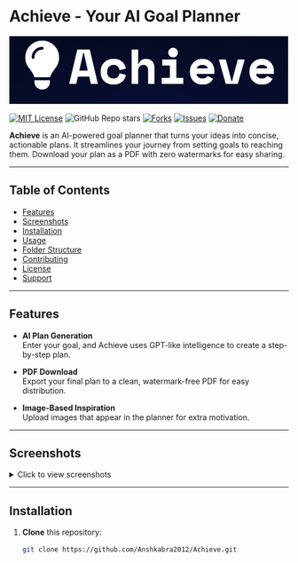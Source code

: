 # Achieve - Your AI Goal Planner

![Achieve Banner](https://github.com/Anshkabra2012/Achieve/blob/4efc0a9510f62dfe0eb910c66f5b31086457f95e/image.png?raw=true)
<!-- Replace the above link with the actual link to your banner image.
     You can upload your banner to your GitHub repo or an image host,
     then use the direct image URL here. -->

[![MIT License](https://img.shields.io/badge/license-MIT-green.svg)](LICENSE)
![GitHub Repo stars](https://img.shields.io/github/stars/AnshKabra2012/Achieve)
[![Forks](https://img.shields.io/github/forks/Anshkabra2012/Achieve.svg)](https://github.com/Anshkabra2012/Achieve/network/members)
[![Issues](https://img.shields.io/github/issues/Anshkabra2012/Achieve.svg)](https://github.com/Anshkabra2012/Achieve/issues)
[![Donate](https://img.shields.io/badge/Donate-PayPal-blue.svg?logo=paypal)](https://paypal.me/anshkabra)

**Achieve** is an AI-powered goal planner that turns your ideas into concise, actionable plans. It streamlines your journey from setting goals to reaching them. Download your plan as a PDF with zero watermarks for easy sharing.

---

## Table of Contents
- [Features](#features)
- [Screenshots](#screenshots-optional)
- [Installation](#installation)
- [Usage](#usage)
- [Folder Structure](#folder-structure)
- [Contributing](#contributing)
- [License](#license)
- [Support](#support)

---

## Features

- **AI Plan Generation**  
  Enter your goal, and Achieve uses GPT-like intelligence to create a step-by-step plan.

- **PDF Download**  
  Export your final plan to a clean, watermark-free PDF for easy distribution.

- **Image-Based Inspiration**  
  Upload images that appear in the planner for extra motivation.

---

## Screenshots

<details>
<summary>Click to view screenshots</summary>

**Landing Page**  
[![Screenshot-2025-02-16-124225.png](https://i.postimg.cc/XYYq84H9/Screenshot-2025-02-16-124225.png)](https://postimg.cc/rK7qyXLp)




**Planner Section**  
[![Screenshot-2025-02-16-124358.png](https://i.postimg.cc/fW7bQJ1x/Screenshot-2025-02-16-124358.png)](https://postimg.cc/G92RkhL2)


</details>

---

## Installation

1. **Clone** this repository:
   ```bash
   git clone https://github.com/Anshkabra2012/Achieve.git
